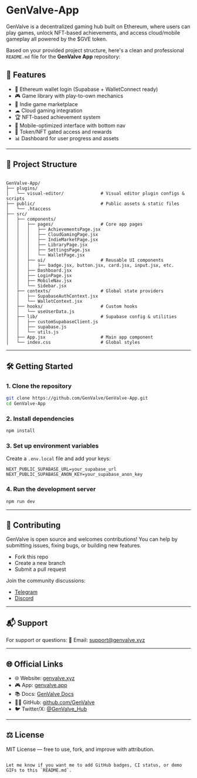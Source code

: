 # GenValve-App
GenValve is a decentralized gaming hub built on Ethereum, where users can play games, unlock NFT-based achievements, and access cloud/mobile gameplay  all powered by the $GVE token.

Based on your provided project structure, here's a clean and professional `README.md` file for the **GenValve App** repository:

## 🚀 Features

- 🔐 Ethereum wallet login (Supabase + WalletConnect ready)
- 🎮 Game library with play-to-own mechanics
- 🛒 Indie game marketplace
- ☁ Cloud gaming integration
- 🏆 NFT-based achievement system
- 📱 Mobile-optimized interface with bottom nav
- 🔑 Token/NFT gated access and rewards
- 📊 Dashboard for user progress and assets

---

## 📁 Project Structure

```

GenValve-App/
├── plugins/
│   └── visual-editor/              # Visual editor plugin configs & scripts
├── public/                         # Public assets & static files
│   └── .htaccess
├── src/
│   ├── components/
│   │   ├── pages/                  # Core app pages
│   │   │   ├── AchievementsPage.jsx
│   │   │   ├── CloudGamingPage.jsx
│   │   │   ├── IndieMarketPage.jsx
│   │   │   ├── LibraryPage.jsx
│   │   │   ├── SettingsPage.jsx
│   │   │   └── WalletPage.jsx
│   │   ├── ui/                     # Reusable UI components
│   │   │   ├── badge.jsx, button.jsx, card.jsx, input.jsx, etc.
│   │   ├── Dashboard.jsx
│   │   ├── LoginPage.jsx
│   │   ├── MobileNav.jsx
│   │   └── Sidebar.jsx
│   ├── contexts/                   # Global state providers
│   │   ├── SupabaseAuthContext.jsx
│   │   └── WalletContext.jsx
│   ├── hooks/                      # Custom hooks
│   │   └── useUserData.js
│   ├── lib/                        # Supabase config & utilities
│   │   ├── customSupabaseClient.js
│   │   ├── supabase.js
│   │   └── utils.js
│   ├── App.jsx                     # Main app component
│   └── index.css                   # Global styles

````

---

## 🛠️ Getting Started

### 1. Clone the repository

```bash
git clone https://github.com/GenValve/GenValve-App.git
cd GenValve-App
````

### 2. Install dependencies

```bash
npm install
```

### 3. Set up environment variables

Create a `.env.local` file and add your keys:

```env
NEXT_PUBLIC_SUPABASE_URL=your_supabase_url
NEXT_PUBLIC_SUPABASE_ANON_KEY=your_supabase_anon_key
```

### 4. Run the development server

```bash
npm run dev
```

---

## 🤝 Contributing

GenValve is open source and welcomes contributions!
You can help by submitting issues, fixing bugs, or building new features.

* Fork this repo
* Create a new branch
* Submit a pull request

Join the community discussions:

* [Telegram](https://t.me/GenValve)
* [Discord](https://discord.gg/TFaT4gjr)

---

## 📬 Support

For support or questions:
📧 Email: [support@genvalve.xyz](mailto:support@genvalve.xyz)

---

## 🌐 Official Links

* 🌐 Website: [genvalve.xyz](https://genvalve.xyz)
* 🎮 App: [genvalve.app](https://genvalve.app)
* 📚 Docs: [GenValve Docs](https://genvalve.gitbook.io/genvalve-docs)
* 🧑‍💻 GitHub: [github.com/GenValve](https://github.com/GenValve)
* 🐦 Twitter/X: [@GenValve\_Hub](https://x.com/GenValve_Hub)

---

## ⚖️ License

MIT License — free to use, fork, and improve with attribution.

```

Let me know if you want me to add GitHub badges, CI status, or demo GIFs to this `README.md`.
```
